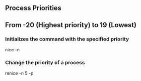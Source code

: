 ## Process Priorities
## From -20 (Highest priority) to 19 (Lowest)
### Initializes the command with the specified priority
nice -n <priority> <cmd> 

### Change the priority of a process
renice -n 5 -p <pid>
